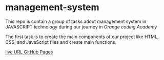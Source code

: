 # management-system

This repo is contain a group of tasks adout  management system in JAVASCRIPT technology during our journey in *Orange coding Academy*   

The first task is to create the main components of our project like HTML, CSS, and JavaScript files and create main functions.

[live URL  GitHub Pages](https://osamadasooky.github.io/management-system/)
